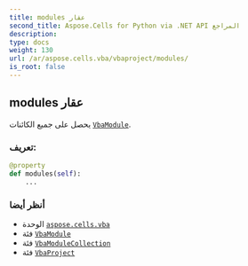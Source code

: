 ```yaml
---
title: modules عقار
second_title: Aspose.Cells for Python via .NET API المراجع
description:
type: docs
weight: 130
url: /ar/aspose.cells.vba/vbaproject/modules/
is_root: false
---
```

##  modules عقار

يحصل على جميع الكائنات [`VbaModule`](/cells/python-net/ar/aspose.cells.vba/vbamodule).
###  تعريف:
```python
@property
def modules(self):
    ...
```

###  أنظر أيضا
* الوحدة [`aspose.cells.vba`](../../)
* فئة [`VbaModule`](/cells/python-net/ar/aspose.cells.vba/vbamodule)
* فئة [`VbaModuleCollection`](/cells/python-net/ar/aspose.cells.vba/vbamodulecollection)
* فئة [`VbaProject`](/cells/python-net/ar/aspose.cells.vba/vbaproject)
